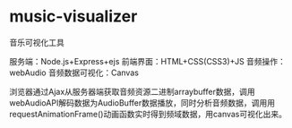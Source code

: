# music-visualizer
音乐可视化工具

服务端：Node.js+Express+ejs
前端界面：HTML+CSS(CSS3)+JS
音频操作：webAudio
音频数据可视化：Canvas

浏览器通过Ajax从服务器端获取音频资源二进制arraybuffer数据，调用webAudioAPI解码数据为AudioBuffer数据播放，同时分析音频数据，调用用requestAnimationFrame()动画函数实时得到频域数据，用canvas可视化出来。
